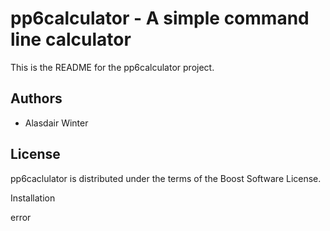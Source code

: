 pp6calculator - A simple command line calculator
================================================
This is the README for the pp6calculator project.

Authors
-------
- Alasdair Winter

License
-------
pp6caclulator is distributed under the terms of the Boost Software License.

Installation

error

